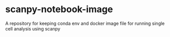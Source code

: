 # scanpy-notebook-image
A repository for keeping conda env and docker image file for running single cell analysis using scanpy
